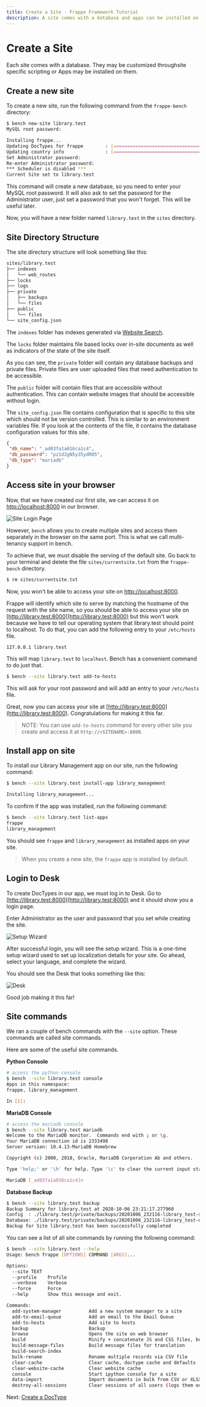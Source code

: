 ```yaml
---
title: Create a Site - Frappe Framework Tutorial
description: A site comes with a database and apps can be installed on it
---
```


# Create a Site

Each site comes with a database. They may be customized throughsite specific scripting or Apps may be installed on them.

## Create a new site

To create a new site, run the following command from the `frappe-bench`
directory:

```bash
$ bench new-site library.test
MySQL root password:

Installing frappe...
Updating DocTypes for frappe        : [========================================] 100%
Updating country info               : [========================================] 100%
Set Administrator password:
Re-enter Administrator password:
*** Scheduler is disabled ***
Current Site set to library.test
```

This command will create a new database, so you need to enter your MySQL root
password. It will also ask to set the password for the Administrator user, just
set a password that you won't forget. This will be useful later.

Now, you will have a new folder named `library.test` in the `sites` directory.

## Site Directory Structure

The site directory structure will look something like this:

```bash
sites/library.test
├── indexes
│   └── web_routes
├── locks
├── logs
├── private
│   ├── backups
│   └── files
├── public
│   └── files
└── site_config.json

```

The `indexes` folder has indexes generated via [Website
Search](/docs/user/en/python-api/search).

The `locks` folder maintains file based locks over in-site documents as well as
indicators of the state of the site itself.

As you can see, the `private` folder will contain any database backups and
private files. Private files are user uploaded files that need authentication to
be accessible.

The `public` folder will contain files that are accessible without
authentication. This can contain website images that should be accessible
without login.

The `site_config.json` file contains configuration that is specific to this site
which should not be version controlled. This is similar to an environment
variables file. If you look at the contents of the file, it contains the
database configuration values for this site.

```json
{
 "db_name": "_ad03fa1a016ca1c4",
 "db_password": "pz1d2gN5y35ydRO5",
 "db_type": "mariadb"
}
```

## Access site in your browser

Now, that we have created our first site, we can access it on
[http://localhost:8000](http://localhost:8000) in our browser.

![Site Login Page](/assets/frappe_docs/tutorial/site-login-page.png)

However, `bench` allows you to create multiple sites and access them separately in
the browser on the same port. This is what we call multi-tenancy support in
bench.

To achieve that, we must disable the serving of the default site. Go back to
your terminal and delete the file `sites/currentsite.txt` from the
`frappe-bench` directory.

```bash
$ rm sites/currentsite.txt
```

Now, you won't be able to access your site on
[http://localhost:8000](http://localhost:8000).

Frappe will identify which site to serve by matching the hostname of the request
with the site name, so you should be able to access your site on
[http://library.test:8000](http://library.test:8000) but this won't work because
we have to tell our operating system that library.test should point to
localhost. To do that, you can add the following entry to your `/etc/hosts`
file.

```
127.0.0.1 library.test
```

This will map `library.test` to `localhost`. Bench has a convenient command to do
just that.

```bash
$ bench --site library.test add-to-hosts
```

This will ask for your root password and will add an entry to your `/etc/hosts` file.

Great, now you can access your site at
[http://library.test:8000](http://library.test:8000). Congratulations for making
it this far.

> NOTE: You can use `add-to-hosts` command for every other site you create and
> access it at `http://<SITENAME>:8000`.

## Install app on site

To install our Library Management app on our site, run the following command:

```bash
$ bench --site library.test install-app library_management

Installing library_management...
```

To confirm if the app was installed, run the following command:

```bash
$ bench --site library.test list-apps
frappe
library_management
```

You should see `frappe` and `library_management` as installed apps on your site.

> When you create a new site, the `frappe` app is installed by default.

## Login to Desk

To create DocTypes in our app, we must log in to Desk. Go to
[http://library.test:8000](http://library.test:8000) and it should show you a
login page.

Enter Administrator as the user and password that you set while creating the
site.

![Setup Wizard](/assets/frappe_docs/tutorial/setup-wizard.png)

After successful login, you will see the setup wizard. This is a one-time setup
wizard used to set up localization details for your site. Go ahead, select your
language, and complete the wizard.

You should see the Desk that looks something like this:

![Desk](/assets/frappe_docs/tutorial/desk.png)

Good job making it this far!

## Site commands

We ran a couple of bench commands with the `--site` option. These commands are
called site commands.

Here are some of the useful site commands.

**Python Console**

```bash
# access the python console
$ bench --site library.test console
Apps in this namespace:
frappe, library_management

In [1]:
```

**MariaDB Console**

```bash
# access the mariadb console
$ bench --site library.test mariadb
Welcome to the MariaDB monitor.  Commands end with ; or \g.
Your MariaDB connection id is 2333498
Server version: 10.4.13-MariaDB Homebrew

Copyright (c) 2000, 2018, Oracle, MariaDB Corporation Ab and others.

Type 'help;' or '\h' for help. Type '\c' to clear the current input statement.

MariaDB [_ad03fa1a016ca1c4]>
```

**Database Backup**

```bash
$ bench --site library.test backup
Backup Summary for library.test at 2020-10-06 23:21:17.277960
Config  : ./library.test/private/backups/20201006_232116-library_test-site_config_backup.json   94.0B
Database: ./library.test/private/backups/20201006_232116-library_test-database.sql.gz           217.4KiB
Backup for Site library.test has been successfully completed
```

You can see a list of all site commands by running the following command:

```bash
$ bench --site library.test --help
Usage: bench frappe [OPTIONS] COMMAND [ARGS]...

Options:
  --site TEXT
  --profile    Profile
  --verbose    Verbose
  --force      Force
  --help       Show this message and exit.

Commands:
  add-system-manager          Add a new system manager to a site
  add-to-email-queue          Add an email to the Email Queue
  add-to-hosts                Add site to hosts
  backup                      Backup
  browse                      Opens the site on web browser
  build                       Minify + concatenate JS and CSS files, build...
  build-message-files         Build message files for translation
  build-search-index
  bulk-rename                 Rename multiple records via CSV file
  clear-cache                 Clear cache, doctype cache and defaults
  clear-website-cache         Clear website cache
  console                     Start ipython console for a site
  data-import                 Import documents in bulk from CSV or XLSX...
  destroy-all-sessions        Clear sessions of all users (logs them out)
```

Next: [Create a DocType](/docs/user/en/tutorial/create-a-doctype)
